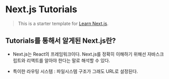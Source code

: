 # Next.js Tutorials

> This is a starter template for [Learn Next.js](https://nextjs.org/learn).

## Tutorials를 통해서 알게된 Next.js란?

- Next.js는 React의 프레임워크이다. Next.js를 정확히 이해하기 위해선 자바스크립트와 리액트를 알아야 한다는 말로 해석할 수 있다.

- 특이한 라우팅 시스템 : 파일시스템 구조가 그래도 URL로 설정된다.
